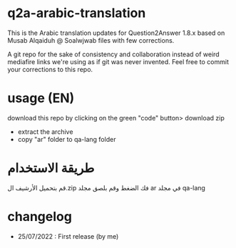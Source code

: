 # q2a-arabic-translation
This is the Arabic translation updates for Question2Answer 1.8.x based on Musab Alqaiduh @ Soalwjwab files with few corrections.



A git repo for the sake of consistency and collaboration instead of weird mediafire links we're using as if git was never invented.
Feel free to commit your corrections to this repo. 
# usage (EN)

 download this repo by clicking on the green "code" button> download zip
- extract the archive
- copy "ar" folder to qa-lang folder 
 
 # طريقة الاستخدام
 قم بتحميل الأرشيف ال.zip 
 فك الضغط وقم بلصق مجلد ar في مجلد qa-lang


# changelog 
- 25/07/2022 : First release (by me)
